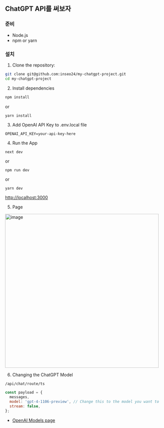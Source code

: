 ## ChatGPT API를 써보자

### 준비

- Node.js
- npm or yarn

### 설치


1. Clone the repository:

```bash
git clone git@github.com:inseo24/my-chatgpt-project.git
cd my-chatgpt-project
```

2. Install dependencies

```bash
npm install
```

or

```bash
yarn install
```

3. Add OpenAI API Key to .env.local file

```
OPENAI_API_KEY=your-api-key-here
```

4. Run the App

```
next dev
```

or

```
npm run dev
```

or 

```
yarn dev
```

[http://localhost:3000](http://localhost:3000) 

5. Page

<img width="500" alt="image" src="https://github.com/inseo24/my-chatgpt-project/assets/84627144/c4b45c4a-ec08-46e2-8011-fc93765b9fd3">

6. Changing the ChatGPT Model

`/api/chat/route/ts` 

```javascript
const payload = {
  messages,
  model: 'gpt-4-1106-preview', // Change this to the model you want to use
  stream: false,
};
```
- [OpenAI Models page](https://platform.openai.com/docs/models/models)
